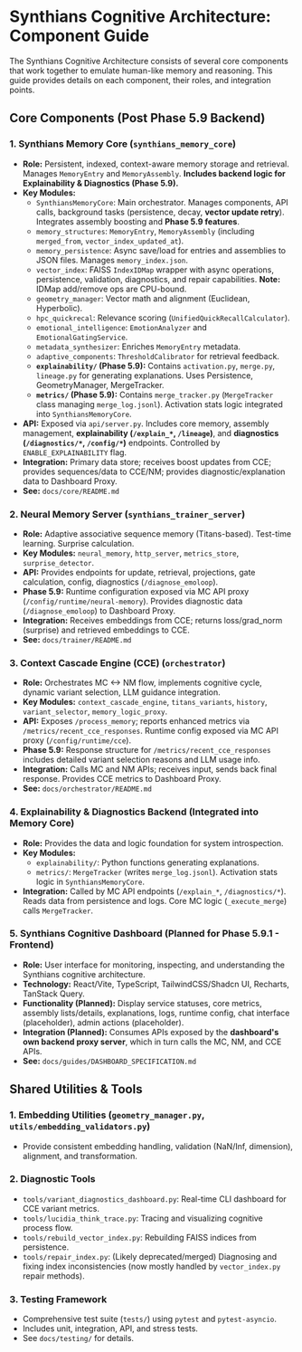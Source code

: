 # Synthians Cognitive Architecture: Component Guide

The Synthians Cognitive Architecture consists of several core components that work together to emulate human-like memory and reasoning. This guide provides details on each component, their roles, and integration points.

## Core Components (Post Phase 5.9 Backend)

### 1. Synthians Memory Core (`synthians_memory_core`)

*   **Role:** Persistent, indexed, context-aware memory storage and retrieval. Manages `MemoryEntry` and `MemoryAssembly`. **Includes backend logic for Explainability & Diagnostics (Phase 5.9).**
*   **Key Modules:**
    *   `SynthiansMemoryCore`: Main orchestrator. Manages components, API calls, background tasks (persistence, decay, **vector update retry**). Integrates assembly boosting and **Phase 5.9 features**.
    *   `memory_structures`: `MemoryEntry`, `MemoryAssembly` (including `merged_from`, `vector_index_updated_at`).
    *   `memory_persistence`: Async save/load for entries and assemblies to JSON files. Manages `memory_index.json`.
    *   `vector_index`: FAISS `IndexIDMap` wrapper with async operations, persistence, validation, diagnostics, and repair capabilities. **Note:** IDMap add/remove ops are CPU-bound.
    *   `geometry_manager`: Vector math and alignment (Euclidean, Hyperbolic).
    *   `hpc_quickrecal`: Relevance scoring (`UnifiedQuickRecallCalculator`).
    *   `emotional_intelligence`: `EmotionAnalyzer` and `EmotionalGatingService`.
    *   `metadata_synthesizer`: Enriches `MemoryEntry` metadata.
    *   `adaptive_components`: `ThresholdCalibrator` for retrieval feedback.
    *   **`explainability/` (Phase 5.9):** Contains `activation.py`, `merge.py`, `lineage.py` for generating explanations. Uses Persistence, GeometryManager, MergeTracker.
    *   **`metrics/` (Phase 5.9):** Contains `merge_tracker.py` (`MergeTracker` class managing `merge_log.jsonl`). Activation stats logic integrated into `SynthiansMemoryCore`.
*   **API:** Exposed via `api/server.py`. Includes core memory, assembly management, **explainability (`/explain_*`, `/lineage`)**, and **diagnostics (`/diagnostics/*`, `/config/*`)** endpoints. Controlled by `ENABLE_EXPLAINABILITY` flag.
*   **Integration:** Primary data store; receives boost updates from CCE; provides sequences/data to CCE/NM; provides diagnostic/explanation data to Dashboard Proxy.
*   **See:** `docs/core/README.md`

### 2. Neural Memory Server (`synthians_trainer_server`)

*   **Role:** Adaptive associative sequence memory (Titans-based). Test-time learning. Surprise calculation.
*   **Key Modules:** `neural_memory`, `http_server`, `metrics_store`, `surprise_detector`.
*   **API:** Provides endpoints for update, retrieval, projections, gate calculation, config, diagnostics (`/diagnose_emoloop`).
*   **Phase 5.9:** Runtime configuration exposed via MC API proxy (`/config/runtime/neural-memory`). Provides diagnostic data (`/diagnose_emoloop`) to Dashboard Proxy.
*   **Integration:** Receives embeddings from CCE; returns loss/grad_norm (surprise) and retrieved embeddings to CCE.
*   **See:** `docs/trainer/README.md`

### 3. Context Cascade Engine (CCE) (`orchestrator`)

*   **Role:** Orchestrates MC <-> NM flow, implements cognitive cycle, dynamic variant selection, LLM guidance integration.
*   **Key Modules:** `context_cascade_engine`, `titans_variants`, `history`, `variant_selector`, `memory_logic_proxy`.
*   **API:** Exposes `/process_memory`; reports enhanced metrics via `/metrics/recent_cce_responses`. Runtime config exposed via MC API proxy (`/config/runtime/cce`).
*   **Phase 5.9:** Response structure for `/metrics/recent_cce_responses` includes detailed variant selection reasons and LLM usage info.
*   **Integration:** Calls MC and NM APIs; receives input, sends back final response. Provides CCE metrics to Dashboard Proxy.
*   **See:** `docs/orchestrator/README.md`

### 4. Explainability & Diagnostics Backend (Integrated into Memory Core)

*   **Role:** Provides the data and logic foundation for system introspection.
*   **Key Modules:**
    *   `explainability/`: Python functions generating explanations.
    *   `metrics/`: `MergeTracker` (writes `merge_log.jsonl`). Activation stats logic in `SynthiansMemoryCore`.
*   **Integration:** Called by MC API endpoints (`/explain_*`, `/diagnostics/*`). Reads data from persistence and logs. Core MC logic (`_execute_merge`) calls `MergeTracker`.

### 5. Synthians Cognitive Dashboard (Planned for Phase 5.9.1 - Frontend)

*   **Role:** User interface for monitoring, inspecting, and understanding the Synthians cognitive architecture.
*   **Technology:** React/Vite, TypeScript, TailwindCSS/Shadcn UI, Recharts, TanStack Query.
*   **Functionality (Planned):** Display service statuses, core metrics, assembly lists/details, explanations, logs, runtime config, chat interface (placeholder), admin actions (placeholder).
*   **Integration (Planned):** Consumes APIs exposed by the **dashboard's own backend proxy server**, which in turn calls the MC, NM, and CCE APIs.
*   **See:** `docs/guides/DASHBOARD_SPECIFICATION.md`

## Shared Utilities & Tools

### 1. Embedding Utilities (`geometry_manager.py`, `utils/embedding_validators.py`)
*   Provide consistent embedding handling, validation (NaN/Inf, dimension), alignment, and transformation.

### 2. Diagnostic Tools
*   `tools/variant_diagnostics_dashboard.py`: Real-time CLI dashboard for CCE variant metrics.
*   `tools/lucidia_think_trace.py`: Tracing and visualizing cognitive process flow.
*   `tools/rebuild_vector_index.py`: Rebuilding FAISS indices from persistence.
*   `tools/repair_index.py`: (Likely deprecated/merged) Diagnosing and fixing index inconsistencies (now mostly handled by `vector_index.py` repair methods).

### 3. Testing Framework
*   Comprehensive test suite (`tests/`) using `pytest` and `pytest-asyncio`.
*   Includes unit, integration, API, and stress tests.
*   See `docs/testing/` for details.